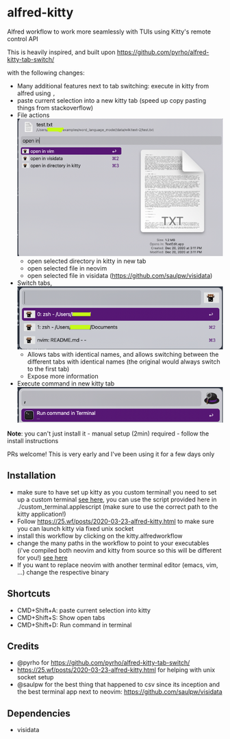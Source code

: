# alfred-kitty

Alfred workflow to work more seamlessly with TUIs using Kitty's remote control API

This is heavily inspired, and built upon https://github.com/pyrho/alfred-kitty-tab-switch/

with the following changes:

- Many additional features next to tab switching: execute in kitty from alfred using `,`
- paste current selection into a new kitty tab (speed up copy pasting things from stackoverflow)
- File actions ![see here](./file_acitons.png)
    - open selected directory in kitty in new tab
    - open selected file in neovim
    - open selected file in visidata (https://github.com/saulpw/visidata)
- Switch tabs, ![see here](./switch_tabs.png)
    - Allows tabs with identical names, and allows switching between the different tabs with identical names (the original would always switch to the first tab)
    - Expose more information
- Execute command in new kitty tab ![see here](./execute_in_kitty.png)

**Note**: you can't just install it - manual setup (2min) required -  follow the install instructions

PRs welcome! This is very early and I've been using it for a few days only



## Installation

- make sure to have set up kitty as you custom terminal! you need to set up a custom terminal [see here](https://www.alfredapp.com/help/features/terminal/), you can use the script provided here in ./custom_terminal.applescript  (make sure to use the correct path to the kitty application!)
- Follow https://25.wf/posts/2020-03-23-alfred-kitty.html to make sure you can launch kitty via fixed unix socket
- install this workflow by clicking on the kitty.alfredworkflow
- change the many paths in the workflow to point to your executables (i've compiled both neovim and kitty from source so this will be different for you!) [see here](./change_paths.png)
- If you want to replace neovim with another terminal editor (emacs, vim, ...) change the respective binary


## Shortcuts

- CMD+Shift+A: paste current selection into kitty
- CMD+Shift+S: Show open tabs
- CMD+Shift+D: Run command in terminal


## Credits

- @pyrho for https://github.com/pyrho/alfred-kitty-tab-switch/
- https://25.wf/posts/2020-03-23-alfred-kitty.html for helping with unix socket setup
- @saulpw for the best thing that happened to csv since its inception and the best terminal app next to neovim: https://github.com/saulpw/visidata


## Dependencies

- visidata
